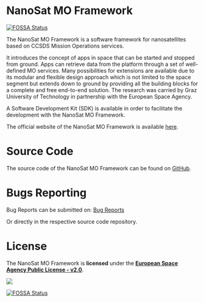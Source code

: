 # NanoSat MO Framework
[![FOSSA Status](https://app.fossa.io/api/projects/git%2Bgithub.com%2Fesa%2FNMF_MISSION_SOFTWARE_SIMULATOR.svg?type=shield)](https://app.fossa.io/projects/git%2Bgithub.com%2Fesa%2FNMF_MISSION_SOFTWARE_SIMULATOR?ref=badge_shield)

The NanoSat MO Framework is a software framework for nanosatellites based on CCSDS Mission Operations services.

It introduces the concept of apps in space that can be started and stopped from ground. Apps can retrieve data from the platform through a set of well-defined MO services. Many possibilities for extensions are available due to its modular and flexible design approach which is not limited to the space segment but extends down to ground by providing all the building blocks for a complete and free end-to-end solution. The research was carried by Graz University of Technology in partnership with the European Space Agency.

A Software Development Kit (SDK) is available in order to facilitate the development with the NanoSat MO Framework.

The official website of the NanoSat MO Framework is available [here].

# Source Code
The source code of the NanoSat MO Framework can be found on [GitHub].

# Bugs Reporting
Bug Reports can be submitted on: [Bug Reports]

Or directly in the respective source code repository.

# License
The NanoSat MO Framework is **licensed** under the **[European Space Agency Public License - v2.0]**.

[![][ESAImage]][website]
	
	
[ESAImage]: http://www.esa.int/esalogo/images/logotype/img_colorlogo_darkblue.gif
[here]: https://nanosat-mo-framework.github.io/
[European Space Agency Public License - v2.0]: https://github.com/esa/CCSDS_MO_TRANS/blob/master/LICENCE.md
[GitHub]: https://github.com/NanoSat-MO-Framework
[Bug Reports]: https://github.com/CesarCoelho/BUG_REPORTS_NANOSAT_MO_FRAMEWORK/issues
[website]: http://www.esa.int/


[![FOSSA Status](https://app.fossa.io/api/projects/git%2Bgithub.com%2Fesa%2FNMF_MISSION_SOFTWARE_SIMULATOR.svg?type=large)](https://app.fossa.io/projects/git%2Bgithub.com%2Fesa%2FNMF_MISSION_SOFTWARE_SIMULATOR?ref=badge_large)